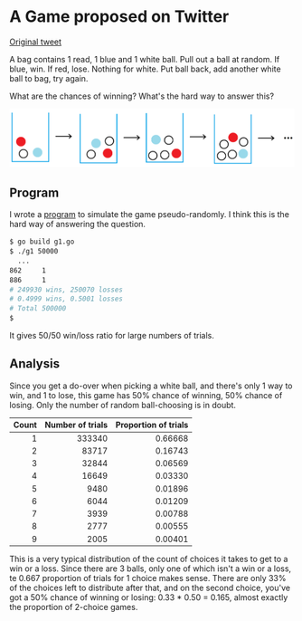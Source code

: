 # A Game proposed on Twitter

 [Original tweet](https://twitter.com/jamestanton/status/1341736172897243136?s=03)

A bag contains 1 read, 1 blue and 1 white ball.
Pull out a ball at random.
If blue, win.
If red, lose.
Nothing for white.
Put ball back, add another white ball to bag, try again.

What are the chances of winning?
What's the hard way to answer this?

![image of game](Ep7MYwsVEAIbdlQ.png)

## Program

I wrote a [program](g1.go) to simulate the game
pseudo-randomly.
I think this is the hard way of answering the question.

```sh
$ go build g1.go
$ ./g1 50000
  ...
862     1
886     1
# 249930 wins, 250070 losses
# 0.4999 wins, 0.5001 losses
# Total 500000
$
```

It gives 50/50 win/loss ratio for large numbers of trials.

## Analysis

Since you get a do-over when picking a white ball,
and there's only 1 way to win, and 1 to lose,
this game has 50% chance of winning, 50% chance of losing.
Only the number of random ball-choosing is in doubt.


|Count|Number of trials|Proportion of trials|
|----:|------:|-------:|
|1|333340|0.66668|
|2|83717|0.16743|
|3|32844|0.06569|
|4|16649|0.03330|
|5|9480|0.01896|
|6|6044|0.01209|
|7|3939|0.00788|
|8|2777|0.00555|
|9|2005|0.00401|

This is a very typical distribution of the count of choices
it takes to get to a win or a loss.
Since there are 3 balls, only one of which isn't a win or a loss,
te 0.667 proportion of trials for 1 choice makes sense.
There are only 33% of the choices left to distribute
after that, and on the second choice, you've got a 50% chance
of winning or losing: 0.33 * 0.50 = 0.165, almost exactly
the proportion of 2-choice games.
